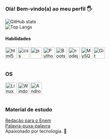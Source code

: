 ### Olá! Bem-vindo(a) ao meu perfil 🖐️ <br>

![GitHub stats](https://github-readme-stats.vercel.app/api?username=RichardMatth&show_icons=true&theme=tokyonight&count_private=false)<br>
![Top Langs](https://github-readme-stats.vercel.app/api/top-langs/?username=RichardMatth&layout=compact&theme=tokyonight)

#### Habilidades
<div style="display: inline_block">
  <img align="center" alt="html5" src="https://cdn.jsdelivr.net/gh/devicons/devicon/icons/html5/html5-original.svg" width="36" height="36"/>
  <img align="center" alt="css" src="https://cdn.jsdelivr.net/gh/devicons/devicon/icons/css3/css3-original.svg" width="36" height="36"/>
  <img align="center" alt="js" src="https://cdn.jsdelivr.net/gh/devicons/devicon/icons/javascript/javascript-original.svg" width="36" height="36"/>
  <img align="center" alt="Python" src="https://cdn.jsdelivr.net/gh/devicons/devicon/icons/python/python-original.svg" width="36" height="36"/>
  <img align="center" alt="Bootstrap" src="https://cdn.jsdelivr.net/gh/devicons/devicon/icons/bootstrap/bootstrap-original.svg" width="36" height="36">
  <img align="center" alt="nodejs" src="https://cdn.jsdelivr.net/gh/devicons/devicon/icons/nodejs/nodejs-original.svg" width="36" height="36"/>
  <img align="center" alt="MySQL" src="https://cdn.jsdelivr.net/gh/devicons/devicon/icons/mysql/mysql-original-wordmark.svg" width="36" height="36"/>
  <img align="center" alt="Git" src="https://cdn.jsdelivr.net/gh/devicons/devicon/icons/git/git-original.svg" width="36" height="36"/>
</div><br/>

### OS
<div style="display: inline_block">
  <img align="center" alt="Linux" src="https://cdn.jsdelivr.net/gh/devicons/devicon/icons/linux/linux-original.svg" width="36" height="36"/>
  <img align="center" alt="Windows" src="https://cdn.jsdelivr.net/gh/devicons/devicon/icons/windows8/windows8-original.svg" width="36" height="36"/>
  <img align="center" alt="Android" src="https://cdn.jsdelivr.net/gh/devicons/devicon/icons/android/android-original.svg" width="36" height="36" />
</div>
<br>

### Material de estudo

<a href="https://apps.univesp.br/enem-escreva-pra-ver/">Redação para o Enem</a><br>
<a href="https://apps.univesp.br/palavra-puxa-palavra/">Palavra-puxa-palavra</a>
<br>
Apaixonado por tecnologia. 💓
